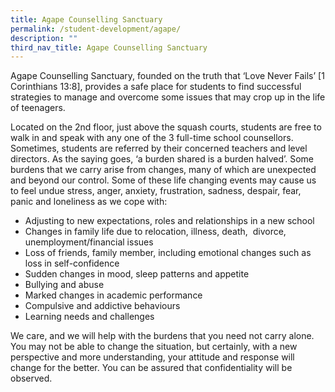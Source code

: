 ```yaml
---
title: Agape Counselling Sanctuary
permalink: /student-development/agape/
description: ""
third_nav_title: Agape Counselling Sanctuary
---
```

Agape Counselling Sanctuary, founded on the truth that ‘Love Never Fails’ \[1 Corinthians 13:8\], provides a safe place for students to find successful strategies to manage and overcome some issues that may crop up in the life of teenagers.

Located on the 2nd floor, just above the squash courts, students are free to walk in and speak with any one of the 3 full-time school counsellors. Sometimes, students are referred by their concerned teachers and level directors. As the saying goes, ‘a burden shared is a burden halved’. Some burdens that we carry arise from changes, many of which are unexpected and beyond our control. Some of these life changing events may cause us to feel undue stress, anger, anxiety, frustration, sadness, despair, fear, panic and loneliness as we cope with:

*   Adjusting to new expectations, roles and relationships in a new school
*   Changes in family life due to relocation, illness, death,  divorce, unemployment/financial issues
*   Loss of friends, family member, including emotional changes such as loss in self-confidence
*   Sudden changes in mood, sleep patterns and appetite
*   Bullying and abuse
*   Marked changes in academic performance
*   Compulsive and addictive behaviours
*   Learning needs and challenges

We care, and we will help with the burdens that you need not carry alone. You may not be able to change the situation, but certainly, with a new perspective and more understanding, your attitude and response will change for the better. You can be assured that confidentiality will be observed.